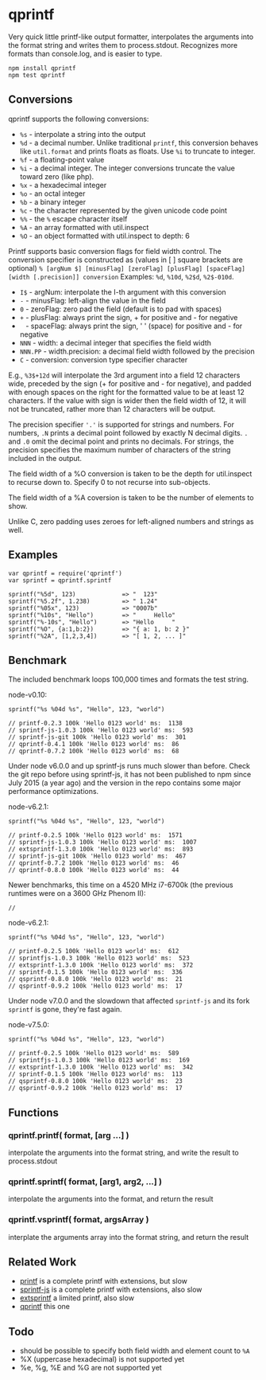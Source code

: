 qprintf
=======

Very quick little printf-like output formatter, interpolates the arguments into the
format string and writes them to process.stdout. Recognizes more formats than
console.log, and is easier to type.

    npm install qprintf
    npm test qprintf

## Conversions

qprintf supports the following conversions:

- `%s` - interpolate a string into the output
- `%d` - a decimal number.  Unlike traditional `printf`, this conversion behaves
like `util.format` and prints floats as floats.  Use `%i` to truncate to integer.
- `%f` - a floating-point value
- `%i` - a decimal integer.  The integer conversions truncate the value toward zero (like php).
- `%x` - a hexadecimal integer
- `%o` - an octal integer
- `%b` - a binary integer
- `%c` - the character represented by the given unicode code point
- `%%` - the `%` escape character itself
- `%A` - an array formatted with util.inspect
- `%O` - an object formatted with util.inspect to depth: 6

Printf supports basic conversion flags for field width control.
The conversion specifier is constructed as (values in [ ] square brackets are optional)
`% [argNum $] [minusFlag] [zeroFlag] [plusFlag] [spaceFlag] [width [.precision]] conversion`
Examples: `%d`, `%10d`, `%2$d`, `%2$-010d`.

- `I$` - argNum: interpolate the I-th argument with this conversion
- `-` - minusFlag: left-align the value in the field
- `0` - zeroFlag: zero pad the field (default is to pad with spaces)
- `+` - plusFlag: always print the sign, + for positive and - for negative
- ` ` - spaceFlag: always print the sign, ' ' (space) for positive and - for negative
- `NNN` - width: a decimal integer that specifies the field width
- `NNN.PP` - width.precision: a decimal field width followed by the precision
- `C` - conversion: conversion type specifier character

E.g., `%3$+12d` will interpolate the 3rd argument into a field 12 characters wide,
preceded by the sign (+ for positive and - for negative), and padded with enough
spaces on the right for the formatted value to be at least 12 characters.  If the
value with sign is wider then the field width of 12, it will not be truncated,
rather more than 12 characters will be output.

The precision specifier `'.'` is supported for strings and numbers.  For numbers,
`.N` prints a decimal point followed by exactly N decimal digits.  `.` and `.0`
omit the decimal point and prints no decimals.  For strings, the precision
specifies the maximum number of characters of the string included in the output.

The field width of a %O conversion is taken to be the depth for util.inspect
to recurse down to.  Specify 0 to not recurse into sub-objects.

The field width of a %A coversion is taken to be the number of elements to
show.

Unlike C, zero padding uses zeroes for left-aligned numbers and strings as well.

## Examples

    var qprintf = require('qprintf')
    var sprintf = qprintf.sprintf

    sprintf("%5d", 123)             => "  123"
    sprintf("%5.2f", 1.238)         => " 1.24"
    sprintf("%05x", 123)            => "0007b"
    sprintf("%10s", "Hello")        => "     Hello"
    sprintf("%-10s", "Hello")       => "Hello     "
    sprintf("%O", {a:1,b:2})        => "{ a: 1, b: 2 }"
    sprintf("%2A", [1,2,3,4])       => "[ 1, 2, ... ]"

## Benchmark

The included benchmark loops 100,000 times and formats the test string.

node-v0.10:

    sprintf("%s %04d %s", "Hello", 123, "world")

    // printf-0.2.3 100k 'Hello 0123 world' ms:  1138
    // sprintf-js-1.0.3 100k 'Hello 0123 world' ms:  593
    // sprintf-js-git 100k 'Hello 0123 world' ms:  301
    // qprintf-0.4.1 100k 'Hello 0123 world' ms:  86
    // qprintf-0.7.2 100k 'Hello 0123 world' ms:  68
    
Under node v6.0.0 and up sprintf-js runs much slower than before.
Check the git repo before using sprintf-js, it has not been published to npm since July 2015
(a year ago) and the version in the repo contains some major performance optimizations.

node-v6.2.1:

    sprintf("%s %04d %s", "Hello", 123, "world")

    // printf-0.2.5 100k 'Hello 0123 world' ms:  1571
    // sprintf-js-1.0.3 100k 'Hello 0123 world' ms:  1007
    // extsprintf-1.3.0 100k 'Hello 0123 world' ms:  893
    // sprintf-js-git 100k 'Hello 0123 world' ms:  467
    // qprintf-0.7.2 100k 'Hello 0123 world' ms:  46
    // qprintf-0.8.0 100k 'Hello 0123 world' ms:  44

Newer benchmarks, this time on a 4520 MHz i7-6700k (the previous runtimes were on a
3600 GHz Phenom II):

    // 

node-v6.2.1:

    sprintf("%s %04d %s", "Hello", 123, "world")

    // printf-0.2.5 100k 'Hello 0123 world' ms:  612
    // sprintfjs-1.0.3 100k 'Hello 0123 world' ms:  523
    // extsprintf-1.3.0 100k 'Hello 0123 world' ms:  372
    // sprintf-0.1.5 100k 'Hello 0123 world' ms:  336
    // qsprintf-0.8.0 100k 'Hello 0123 world' ms:  21
    // qsprintf-0.9.2 100k 'Hello 0123 world' ms:  17

Under node v7.0.0 and the slowdown that affected `sprintf-js` and its fork
`sprintf` is gone, they're fast again.

node-v7.5.0:

    sprintf("%s %04d %s", "Hello", 123, "world")

    // printf-0.2.5 100k 'Hello 0123 world' ms:  589
    // sprintfjs-1.0.3 100k 'Hello 0123 world' ms:  169
    // extsprintf-1.3.0 100k 'Hello 0123 world' ms:  342
    // sprintf-0.1.5 100k 'Hello 0123 world' ms:  113
    // qsprintf-0.8.0 100k 'Hello 0123 world' ms:  23
    // qsprintf-0.9.2 100k 'Hello 0123 world' ms:  17

## Functions

### qprintf.printf( format, [arg ...] )

interpolate the arguments into the format string, and write the result to
process.stdout

### qprintf.sprintf( format, [arg1, arg2, ...] )

interpolate the arguments into the format, and return the result

### qprintf.vsprintf( format, argsArray )

interplate the arguments array into the format string, and return the result


## Related Work

- [printf](https://npmjs.org/package/printf) is a complete printf with extensions, but slow
- [sprintf-js](https://npmjs.org/package/sprintf-js) is a complete printf with extensions, also slow
- [extsprintf](https://npmjs.org/package/extsprintf) a limited printf, also slow
- [qprintf](https://github.com/andrasq/node-qprintf) this one


## Todo

- should be possible to specify both field width and element count to `%A`
- %X (uppercase hexadecimal) is not supported yet
- %e, %g, %E and %G are not supported yet

